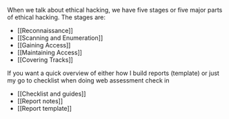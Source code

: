 When we talk about ethical hacking, we have five stages or five major parts of ethical hacking. The stages are: 
- [[Reconnaissance]]
- [[Scanning and Enumeration]]
- [[Gaining Access]]
- [[Maintaining Access]]
- [[Covering Tracks]]

If you want a quick overview of either how I build reports (template) or just my go to checklist when doing web assessment check in
- [[Checklist and guides]]
- [[Report notes]]
- [[Report template]]

